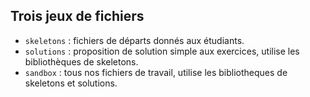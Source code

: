 ## Trois jeux de fichiers

* `skeletons` : fichiers de départs donnés aux étudiants.
* `solutions` : proposition de solution simple aux exercices, utilise les bibliothèques de skeletons.
* `sandbox` : tous nos fichiers de travail, utilise les bibliotheques de skeletons et solutions.


